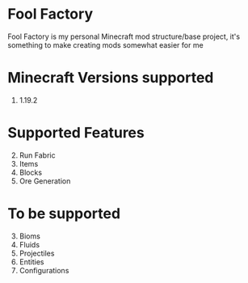 # Fool Factory
Fool Factory is my personal Minecraft mod structure/base project, it's something to make creating mods somewhat easier for me

# Minecraft Versions supported
1. 1.19.2

# Supported Features
2. Run Fabric
1. Items
2. Blocks
3. Ore Generation

# To be supported
3. Bioms
4. Fluids
5. Projectiles
6. Entities
7. Configurations
